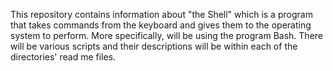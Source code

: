 This repository contains information about "the Shell" which is a program that takes commands from the keyboard and gives them to the operating system to perform. More specifically, will be using the program Bash. There will be various scripts and their descriptions will be within each of the directories' read me files.
